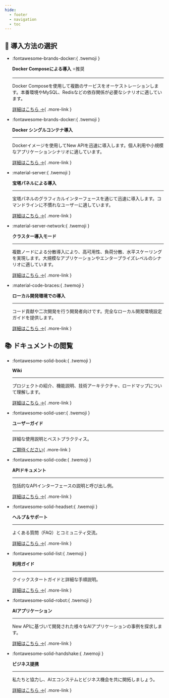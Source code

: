 ```yaml
---
hide:
  - footer
  - navigation
  - toc
---
```


<style>
  /* カードコンテナのスタイル最適化 */
  .md-typeset .grid.cards > ul {
    display: grid;
    grid-template-columns: repeat(auto-fit, minmax(16rem, 1fr));
    gap: 1.2rem;
    margin: 2em 0;
  }
  
  /* カードの基本スタイル */
  .md-typeset .grid.cards > ul > li {
    border: none;
    border-radius: 1rem;
    display: flex;
    flex-direction: column;
    margin: 0;
    padding: 1.8em 1.5em;
    transition: all 0.4s cubic-bezier(0.165, 0.84, 0.44, 1);
    box-shadow: 0 5px 15px rgba(0, 0, 0, 0.1);
    color: white;
    position: relative;
    overflow: hidden;
    line-height: 1.5;
    z-index: 1;
  }
  
  /* カードのホバー効果の強化 */
  .md-typeset .grid.cards > ul > li:hover {
    transform: translateY(-8px) scale(1.02);
    box-shadow: 0 15px 30px rgba(0, 0, 0, 0.18);
  }
  
  /* カードホバー時の光沢効果 */
  .md-typeset .grid.cards > ul > li:before {
    content: "";
    position: absolute;
    top: 0;
    left: -100%;
    width: 100%;
    height: 100%;
    background: linear-gradient(
      90deg, 
      rgba(255, 255, 255, 0) 0%, 
      rgba(255, 255, 255, 0.2) 50%, 
      rgba(255, 255, 255, 0) 100%
    );
    transition: all 0.6s;
    z-index: 2;
  }
  
  .md-typeset .grid.cards > ul > li:hover:before {
    left: 100%;
  }
  
  /* カードの暗色オーバーレイの最適化 */
  .md-typeset .grid.cards > ul > li:after {
    content: "";
    position: absolute;
    top: 0;
    left: 0;
    width: 100%;
    height: 100%;
    background: radial-gradient(circle at center, rgba(0, 0, 0, 0.05) 0%, rgba(0, 0, 0, 0.2) 100%);
    pointer-events: none;
    z-index: 1;
  }
  
  /* カードコンテンツの重ね合わせ設定 */
  .md-typeset .grid.cards > ul > li > * {
    position: relative;
    z-index: 3;
  }
  
  /* 導入方法カードの色の設定 */
  /* Docker Composeカード */
  .md-typeset .grid.cards:nth-of-type(1) > ul > li:nth-child(1) {
    background: linear-gradient(135deg, #0bb8cc 0%, #0bd1b6 100%);
  }
  
  /* Dockerカード */
  .md-typeset .grid.cards:nth-of-type(1) > ul > li:nth-child(2) {
    background: linear-gradient(135deg, #2457c5 0%, #2b88d9 100%);
  }
  
  /* 宝塔パネルカード */
  .md-typeset .grid.cards:nth-of-type(1) > ul > li:nth-child(3) {
    background: linear-gradient(135deg, #f27121 0%, #e94057 100%);
  }
  
  /* クラスター導入カード */
  .md-typeset .grid.cards:nth-of-type(1) > ul > li:nth-child(4) {
    background: linear-gradient(135deg, #654ea3 0%, #8862cf 100%);
  }
  
  /* ローカル開発導入カード */
  .md-typeset .grid.cards:nth-of-type(1) > ul > li:nth-child(5) {
    background: linear-gradient(135deg, #1e6e42 0%, #28a745 100%);
  }
  
  /* ドキュメントカードの色の設定 */
  /* Wikiカード */
  .md-typeset .grid.cards:nth-of-type(2) > ul > li:nth-child(1) {
    background: linear-gradient(135deg, #7303c0 0%, #ec38bc 100%);
  }
  
  /* インストールガイドカード */
  .md-typeset .grid.cards:nth-of-type(2) > ul > li:nth-child(2) {
    background: linear-gradient(135deg, #11998e 0%, #38ef7d 100%);
  }
  
  /* ユーザーガイドカード */
  .md-typeset .grid.cards:nth-of-type(2) > ul > li:nth-child(3) {
    background: linear-gradient(135deg, #3a47d5 0%, #6d80fe 100%);
  }
  
  /* APIドキュメントカード */
  .md-typeset .grid.cards:nth-of-type(2) > ul > li:nth-child(4) {
    background: linear-gradient(135deg, #00c6fb 0%, #005bea 100%);
  }
  
  /* ヘルプサポートカード */
  .md-typeset .grid.cards:nth-of-type(2) > ul > li:nth-child(5) {
    background: linear-gradient(135deg, #228B22 0%, #32CD32 100%);
  }

  /* AIアプリケーションカード */
  .md-typeset .grid.cards:nth-of-type(2) > ul > li:nth-child(6) {
    background: linear-gradient(135deg, #ff416c 0%, #ff4b2b 100%);
  }

  /* ビジネス提携カード */
  .md-typeset .grid.cards:nth-of-type(2) > ul > li:nth-child(7) {
    background: linear-gradient(135deg, #8e44ad 0%, #9b59b6 100%);
  }
  
  /* カードテクスチャ背景の最適化 */
  .md-typeset .grid.cards > ul > li {
    background-blend-mode: soft-light;
    background-image: url("data:image/svg+xml,%3Csvg width='100' height='100' viewBox='0 0 100 100' xmlns='http://www.w3.org/2000/svg'%3E%3Cpath d='M11 18c3.866 0 7-3.134 7-7s-3.134-7-7-7-7 3.134-7 7 3.134 7 7 7zm48 25c3.866 0 7-3.134 7-7s-3.134-7-7-7-7 3.134-7 7 3.134 7 7 7zm-43-7c1.657 0 3-1.343 3-3s-1.343-3-3-3-3 1.343-3 3 1.343 3 3 3zm63 31c1.657 0 3-1.343 3-3s-1.343-3-3-3-3 1.343-3 3 1.343 3 3 3zM34 90c1.657 0 3-1.343 3-3s-1.343-3-3-3-3 1.343-3 3 1.343 3 3 3zm56-76c1.657 0 3-1.343 3-3s-1.343-3-3-3-3 1.343-3 3 1.343 3 3 3zM12 86c2.21 0 4-1.79 4-4s-1.79-4-4-4-4 1.79-4 4 1.79 4 4 4zm28-65c2.21 0 4-1.79 4-4s-1.79-4-4-4-4 1.79-4 4 1.79 4 4 4zm23-11c2.76 0 5-2.24 5-5s-2.24-5-5-5-5 2.24-5 5 2.24 5 5 5zm-6 60c2.21 0 4-1.79 4-4s-1.79-4-4-4-4 1.79-4 4 1.79 4 4 4zm29 22c2.76 0 5-2.24 5-5s-2.24-5-5-5-5 2.24-5 5 2.24 5 5 5zM32 63c2.76 0 5-2.24 5-5s-2.24-5-5-5-5 2.24-5 5 2.24 5 5 5zm57-13c2.76 0 5-2.24 5-5s-2.24-5-5-5-5 2.24-5 5 2.24 5 5 5zm-9-21c1.105 0 2-.895 2-2s-.895-2-2-2-2 .895-2 2 .895 2 2 2zM60 91c1.105 0 2-.895 2-2s-.895-2-2-2-2 .895-2 2 .895 2 2 2zM35 41c1.105 0 2-.895 2-2s-.895-2-2-2-2 .895-2 2 .895 2 2 2zM12 60c1.105 0 2-.895 2-2s-.895-2-2-2-2 .895-2 2 .895 2 2 2z' fill='%23ffffff' fill-opacity='0.08' fill-rule='evenodd'/%3E%3C/svg%3E");
  }
  
  /* カード内の段落テキストスタイル */
  .md-typeset .grid.cards > ul > li p {
    margin: 0.7em 0;
    color: rgba(255, 255, 255, 0.92);
    line-height: 1.6;
    font-size: 0.95em;
    letter-spacing: 0.01em;
  }
  
  /* カード内の見出しテキストスタイル */
  .md-typeset .grid.cards > ul > li p strong,
  .md-typeset .grid.cards > ul > li strong {
    color: white;
    display: block;
    margin-top: 0.5em;
    margin-bottom: 0.3em;
    font-size: 1.2em;
    font-weight: 700;
    letter-spacing: 0.02em;
    text-shadow: 0 1px 3px rgba(0, 0, 0, 0.15);
  }
  
  /* カードの区切り線スタイル */
  .md-typeset .grid.cards > ul > li hr {
    margin: 0.9em 0;
    height: 2px;
    border: none;
    background: linear-gradient(
      to right,
      rgba(255, 255, 255, 0.1) 0%,
      rgba(255, 255, 255, 0.4) 50%,
      rgba(255, 255, 255, 0.1) 100%
    );
  }
  
  /* カードアイコンのスタイル */
  .md-typeset .grid.cards > ul > li .twemoji {
    font-size: 3.2em;
    display: block;
    margin: 0 auto 0.6em;
    text-align: center;
    filter: drop-shadow(0 2px 5px rgba(0, 0, 0, 0.2));
    transition: transform 0.3s ease, filter 0.3s ease;
  }
  
  /* カードアイコンのホバー効果 */
  .md-typeset .grid.cards > ul > li:hover .twemoji {
    transform: scale(1.1) rotate(5deg);
    filter: drop-shadow(0 4px 8px rgba(0, 0, 0, 0.3));
  }
  
  /* カードタイトルのセンタリング */
  .md-typeset .grid.cards > ul > li .title {
    text-align: center;
    font-weight: bold;
    margin-bottom: 0.5em;
  }
  
  /* カードリンクボタンのスタイル */
  .md-typeset .grid.cards > ul > li .more-link {
    display: inline-flex;
    align-items: center;
    margin-top: 1.2em;
    padding: 0.5em 1.2em;
    color: white;
    background-color: rgba(255, 255, 255, 0.15);
    border-radius: 2em;
    transition: all 0.3s ease;
    font-weight: 500;
    font-size: 0.9em;
    letter-spacing: 0.03em;
    box-shadow: 0 3px 6px rgba(0, 0, 0, 0.1);
    position: relative;
    overflow: hidden;
  }
  
  /* カードリンクボタンのホバー効果 */
  .md-typeset .grid.cards > ul > li .more-link:hover {
    background-color: rgba(255, 255, 255, 0.25);
    text-decoration: none;
    box-shadow: 0 5px 12px rgba(0, 0, 0, 0.2);
    transform: translateX(5px);
  }
  
  /* リンクボタンの矢印アニメーション */
  .md-typeset .grid.cards > ul > li .more-link:after {
    content: "→";
    opacity: 0;
    margin-left: -15px;
    transition: all 0.2s ease;
  }
  
  .md-typeset .grid.cards > ul > li .more-link:hover:after {
    opacity: 1;
    margin-left: 5px;
  }
  
  /* カード内の通常リンクテキストの色の調整 */
  .md-typeset .grid.cards > ul > li a:not(.more-link) {
    color: white;
    text-decoration: underline;
    text-decoration-color: rgba(255, 255, 255, 0.3);
    text-decoration-thickness: 1px;
    text-underline-offset: 2px;
    transition: all 0.2s;
  }
  
  /* 通常リンクのホバー効果 */
  .md-typeset .grid.cards > ul > li a:not(.more-link):hover {
    text-decoration-color: rgba(255, 255, 255, 0.8);
    text-shadow: 0 0 8px rgba(255, 255, 255, 0.4);
  }
</style>

## 🎯 **導入方法の選択**

<div class="grid cards" markdown>

-   :fontawesome-brands-docker:{ .twemoji } 
    
    **Docker Composeによる導入** ⭐推奨
    
    ---
    
    Docker Composeを使用して複数のサービスをオーケストレーションします。本番環境やMySQL、Redisなどの依存関係が必要なシナリオに適しています。
    
    [詳細はこちら →](installation/docker-compose-installation.md){ .more-link }

-   :fontawesome-brands-docker:{ .twemoji } 
    
    **Docker シングルコンテナ導入**
    
    ---
    
    Dockerイメージを使用してNew APIを迅速に導入します。個人利用や小規模なアプリケーションシナリオに適しています。
    
    [詳細はこちら →](installation/docker-installation.md){ .more-link }

-   :material-server:{ .twemoji } 
    
    **宝塔パネルによる導入**
    
    ---
    
    宝塔パネルのグラフィカルインターフェースを通じて迅速に導入します。コマンドラインに不慣れなユーザーに適しています。
    
    [詳細はこちら →](installation/bt-docker-installation.md){ .more-link }

-   :material-server-network:{ .twemoji } 
    
    **クラスター導入モード**
    
    ---
    
    複数ノードによる分散導入により、高可用性、負荷分散、水平スケーリングを実現します。大規模なアプリケーションやエンタープライズレベルのシナリオに適しています。
    
    [詳細はこちら →](installation/cluster-deployment.md){ .more-link }

-   :material-code-braces:{ .twemoji } 
    
    **ローカル開発環境での導入**
    
    ---
    
    コード貢献や二次開発を行う開発者向けです。完全なローカル開発環境設定ガイドを提供します。
    
    [詳細はこちら →](installation/local-development.md){ .more-link }

</div>

## 📚 **ドキュメントの閲覧**

<div class="grid cards" markdown>

-   :fontawesome-solid-book:{ .twemoji } 
    
    **Wiki**
    
    ---
    
    プロジェクトの紹介、機能説明、技術アーキテクチャ、ロードマップについて理解します。
    
    [詳細はこちら →](wiki/index.md){ .more-link }

-   :fontawesome-solid-user:{ .twemoji } 
    
    **ユーザーガイド**
    
    ---
    
    詳細な使用説明とベストプラクティス。
    
    <!-- [了解更多 →](user-guide/i18n.md){ .more-link } -->
    [ご期待ください](){ .more-link }

-   :fontawesome-solid-code:{ .twemoji } 
    
    **APIドキュメント**
    
    ---
    
    包括的なAPIインターフェースの説明と呼び出し例。
    
    [詳細はこちら →](api/index.md){ .more-link }

-   :fontawesome-solid-headset:{ .twemoji } 
    
    **ヘルプ＆サポート**
    
    ---
    
    よくある質問（FAQ）とコミュニティ交流。
    
    [詳細はこちら →](support/index.md){ .more-link }

-   :fontawesome-solid-list:{ .twemoji }
    
    **利用ガイド**
    
    ---
    
    クイックスタートガイドと詳細な手順説明。
    
    [詳細はこちら →](guide/index.md){ .more-link }

-   :fontawesome-solid-robot:{ .twemoji }
    
    **AIアプリケーション**
    
    ---
    
    New APIに基づいて開発された様々なAIアプリケーションの事例を探求します。
    
    [詳細はこちら →](apps/cherry-studio.md){ .more-link }

-   :fontawesome-solid-handshake:{ .twemoji }
    
    **ビジネス提携**
    
    ---
    
    私たちと協力し、AIエコシステムとビジネス機会を共に開拓しましょう。
    
    [詳細はこちら →](business-cooperation.md){ .more-link }

</div>